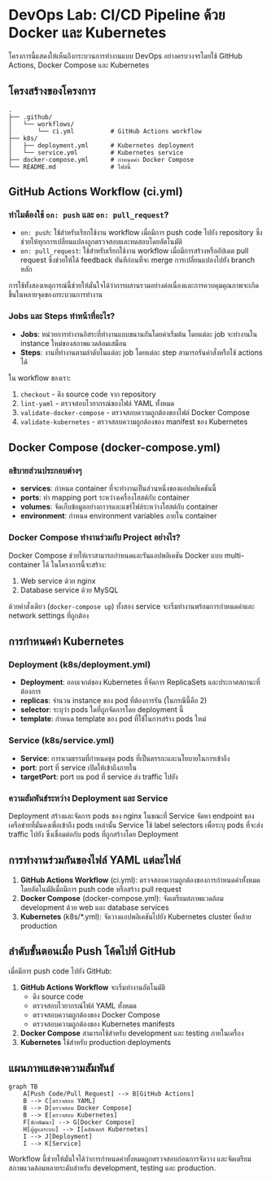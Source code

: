 # DevOps Lab: CI/CD Pipeline ด้วย Docker และ Kubernetes

โครงการนี้แสดงให้เห็นถึงกระบวนการทำงานแบบ DevOps อย่างครบวงจรโดยใช้ GitHub Actions, Docker Compose และ Kubernetes

## โครงสร้างของโครงการ

```
.
├── .github/
│   └── workflows/
│       └── ci.yml          # GitHub Actions workflow
├── k8s/
│   ├── deployment.yml      # Kubernetes deployment
│   └── service.yml         # Kubernetes service
├── docker-compose.yml      # กำหนดค่า Docker Compose
└── README.md               # ไฟล์นี้
```

## GitHub Actions Workflow (ci.yml)

### ทำไมต้องใช้ `on: push` และ `on: pull_request`?

- `on: push`: ใช้สำหรับเรียกใช้งาน workflow เมื่อมีการ push code ไปยัง repository ซึ่งช่วยให้ทุกการเปลี่ยนแปลงถูกตรวจสอบและทดสอบโดยอัตโนมัติ
- `on: pull_request`: ใช้สำหรับเรียกใช้งาน workflow เมื่อมีการสร้างหรืออัปเดต pull request ซึ่งช่วยให้ได้ feedback ทันทีก่อนที่จะ merge การเปลี่ยนแปลงไปยัง branch หลัก

การใช้ทั้งสองเหตุการณ์นี้ช่วยให้มั่นใจได้ว่าการผสานรวมอย่างต่อเนื่องและการควบคุมคุณภาพจะเกิดขึ้นในหลายจุดของกระบวนการทำงาน

### Jobs และ Steps ทำหน้าที่อะไร?

- **Jobs**: หน่วยการทำงานอิสระที่ทำงานแบบขนานกันโดยค่าเริ่มต้น โดยแต่ละ job จะทำงานใน instance ใหม่ของสภาพแวดล้อมเสมือน
- **Steps**: งานที่ทำงานตามลำดับในแต่ละ job โดยแต่ละ step สามารถรันคำสั่งหรือใช้ actions ได้

ใน workflow ของเรา:
1. `checkout` - ดึง source code จาก repository
2. `lint-yaml` - ตรวจสอบไวยากรณ์ของไฟล์ YAML ทั้งหมด
3. `validate-docker-compose` - ตรวจสอบความถูกต้องของไฟล์ Docker Compose
4. `validate-kubernetes` - ตรวจสอบความถูกต้องของ manifest ของ Kubernetes

## Docker Compose (docker-compose.yml)

### อธิบายส่วนประกอบต่างๆ

- **services**: กำหนด container ที่จะทำงานเป็นส่วนหนึ่งของแอปพลิเคชันนี้
- **ports**: ทำ mapping port ระหว่างเครื่องโฮสต์กับ container
- **volumes**: จัดเก็บข้อมูลอย่างถาวรและแชร์ไฟล์ระหว่างโฮสต์กับ container
- **environment**: กำหนด environment variables ภายใน container

### Docker Compose ทำงานร่วมกับ Project อย่างไร?

Docker Compose ช่วยให้เราสามารถกำหนดและรันแอปพลิเคชัน Docker แบบ multi-container ได้ ในโครงการนี้จะสร้าง:
1. Web service ด้วย nginx
2. Database service ด้วย MySQL

ด้วยคำสั่งเดียว (`docker-compose up`) ทั้งสอง service จะเริ่มทำงานพร้อมการกำหนดค่าและ network settings ที่ถูกต้อง

## การกำหนดค่า Kubernetes

### Deployment (k8s/deployment.yml)

- **Deployment**: ออบเจกต์ของ Kubernetes ที่จัดการ ReplicaSets และประกาศสถานะที่ต้องการ
- **replicas**: จำนวน instance ของ pod ที่ต้องการรัน (ในกรณีนี้คือ 2)
- **selector**: ระบุว่า pods ใดที่ถูกจัดการโดย deployment นี้
- **template**: กำหนด template ของ pod ที่ใช้ในการสร้าง pods ใหม่

### Service (k8s/service.yml)

- **Service**: การนามธรรมที่กำหนดชุด pods ที่เป็นตรรกะและนโยบายในการเข้าถึง
- **port**: port ที่ service เปิดให้เข้าถึงภายใน
- **targetPort**: port บน pod ที่ service ส่ง traffic ไปยัง

### ความสัมพันธ์ระหว่าง Deployment และ Service

Deployment สร้างและจัดการ pods ของ nginx ในขณะที่ Service จัดหา endpoint ของเครือข่ายที่มั่นคงเพื่อเข้าถึง pods เหล่านั้น Service ใช้ label selectors เพื่อระบุ pods ที่จะส่ง traffic ไปยัง ซึ่งเชื่อมต่อกับ pods ที่ถูกสร้างโดย Deployment

## การทำงานร่วมกันของไฟล์ YAML แต่ละไฟล์

1. **GitHub Actions Workflow** (ci.yml): ตรวจสอบความถูกต้องของการกำหนดค่าทั้งหมดโดยอัตโนมัติเมื่อมีการ push code หรือสร้าง pull request
2. **Docker Compose** (docker-compose.yml): จัดเตรียมสภาพแวดล้อม development ด้วย web และ database services
3. **Kubernetes** (k8s/*.yml): จัดวางแอปพลิเคชันไปยัง Kubernetes cluster ที่คล้าย production

## ลำดับขั้นตอนเมื่อ Push โค้ดไปที่ GitHub

เมื่อมีการ push code ไปยัง GitHub:

1. **GitHub Actions Workflow** จะเริ่มทำงานอัตโนมัติ
   - ดึง source code
   - ตรวจสอบไวยากรณ์ไฟล์ YAML ทั้งหมด
   - ตรวจสอบความถูกต้องของ Docker Compose
   - ตรวจสอบความถูกต้องของ Kubernetes manifests
2. **Docker Compose** สามารถใช้สำหรับ development และ testing ภายในเครื่อง
3. **Kubernetes** ใช้สำหรับ production deployments

## แผนภาพแสดงความสัมพันธ์

```mermaid
graph TB
    A[Push Code/Pull Request] --> B[GitHub Actions]
    B --> C[ตรวจสอบ YAML]
    B --> D[ตรวจสอบ Docker Compose]
    B --> E[ตรวจสอบ Kubernetes]
    F[นักพัฒนา] --> G[Docker Compose]
    H[ผู้ดูแลระบบ] --> I[คลัสเตอร์ Kubernetes]
    I --> J[Deployment]
    I --> K[Service]
```

Workflow นี้ช่วยให้มั่นใจได้ว่าการกำหนดค่าทั้งหมดถูกตรวจสอบก่อนการจัดวาง และจัดเตรียมสภาพแวดล้อมหลายระดับสำหรับ development, testing และ production.
